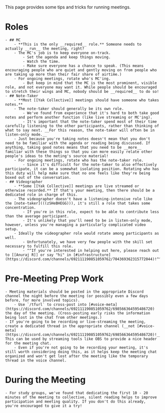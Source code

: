 This page provides some tips and tricks for running meetings.
# Roles
    - ## MC
        - **This is the only __required__ role.** Someone needs to actually __run__ the meeting, right?
        - The MC's job is to keep everyone on-track.
            - Set the agenda and keep things moving.
            - Watch the time.
            - Make sure everyone has a chance to speak. (This means encouraging people who are quiet and gently moving on from people who are taking up more than their fair share of airtime.)
        - For ongoing meetings, rotate who's MC'ing.
            - But keep in mind that the MC is the most prominent, visible role, and not everyone may want it. While people should be encouraged to stretch their wings and MC, nobody should be __required__ to do so!
    - ## Note-Taker
        - **Most [[Yak Collective]] meetings should have someone who takes notes.**
        - The note-taker should generally be its own role.
            - We've found from experience that it's hard to both take good notes and perform another function (like live streaming or MC'ing).
            - It's important that the note-taker spend most of their time carefully listening to the other participants, rather than thinking of what to say next. __For this reason, the note-taker will often be in listen-only mode.__
        - Just because you're taking notes doesn't mean that you don't need to be familiar with the agenda or reading being discussed. If anything, taking good notes means that you need to be __more__ familiar with these things so that you can more easily relate other people's ideas to the meting's source material!
        - For ongoing meetings, rotate who has the note-taker role.
            - Since it's difficult for the note-taker to also effectively participate, it can be a somewhat isolating position. Rotating who has this duty will help make sure that no one feels like they're being boxed out of the conversation.
    - ## Videographer
        - **Some [[Yak Collective]] meetings are live streamed or otherwise recorded.** If that's your meeting, then there should be a dedicated role in charge of this.
        - The videographer doesn't have a listening-intensive role like the [note-taker](((zSHeBHEGG))), it's still a role that takes some concentration.
            - If you're in this role, expect to be able to contribute less than the average participant.
            - It's unlikely that you'll need to be in listen-only mode, however, unless you're managing a particularly complicated video setup.
        - Ideally the videographer role would rotate among participants as well.
            - Unfortunately, we have very few people with the skill set necessary to fulfill this role.
            - ^^If you're interested in helping out here, please reach out to [[Anuraj R]] or say "hi" in [#infrastructure](https://discord.com/channels/692111190851059762/704369362315772044)!^^
# Pre-Meeting Prep Work
    - Meeting materials should be posted in the appropriate Discord channel the night before the meeting (or possibly even a few days before, for more involved topics).
        - Use `/tfurl` to cross-post into [#voice-meta](https://discord.com/channels/692111190851059762/698566364595486720) the day of the meeting. (Cross-posting early risks the information being lost in the chat from other meetings.)
    - If you're going to be recording or live-streaming the meeting, create a dedicated thread in the appropriate channel (__not [#voice-meta](https://discord.com/channels/692111190851059762/698566364595486720)!__). This can be used by streaming tools like OBS to provide a nice header for the meeting chat.
        - Even if you're not going to be recording your meeting, it's still worth considering doing this, as it helps keep the meeting chat organized and won't get lost after the meeting like the temporary thread in the voice channel.
# During the Meeting
    - For study groups, we've found that dedicating the first 10 - 20 minutes of the meeting to collective, silent reading helps to improve participation and meeting quality. If you don't do this already, you're encouraged to give it a try!

